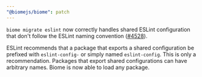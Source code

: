```yaml
---
"@biomejs/biome": patch
---
```


`biome migrate eslint` now correctly handles shared ESLint configuration that don't follow the ESLint naming convention ([#4528](https://github.com/biomejs/biome/issues/4528)).

ESLint recommends that a package that exports a shared configuration be prefixed with `eslint-config-` or simply named `eslint-config`.
This is only a recommendation.
Packages that export shared configurations can have arbitrary names.
Biome is now able to load any package.
